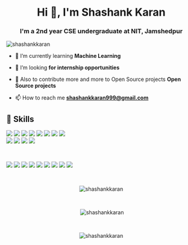 <h1 align="center">Hi 👋, I'm Shashank Karan</h1>
<h3 align="center">I'm a 2nd year CSE undergraduate at NIT, Jamshedpur</h3>

<p align="left"> <img src="https://komarev.com/ghpvc/?username=shashankkaran&label=Profile%20views&color=0e75b6&style=flat" alt="shashankkaran" /> </p>



- 🌱 I’m currently learning **Machine Learning**

- 👯 I’m looking **for internship opportunities**

- 🤝 Also to contribute more and more to Open Source projects **Open Source projects**

- 📫 How to reach me **shashankkaran999@gmail.com**


## 💼 Skills

![](https://img.shields.io/badge/Code-React-informational?style=flat&logo=react&logoColor=white&color=4AB197)
![](https://img.shields.io/badge/Code-Redux-informational?style=flat&logo=Redux&logoColor=white&color=4AB197)
![](https://img.shields.io/badge/Code-JavaScript-informational?style=flat&logo=JavaScript&logoColor=white&color=4AB197)
![](https://img.shields.io/badge/Code-TypeScript-informational?style=flat&logo=TypeScript&logoColor=white&color=4AB197)
![](https://img.shields.io/badge/Code-C++-informational?style=flat&logo=C++&logoColor=white&color=4AB197)
![](https://img.shields.io/badge/Code-ML-informational?style=flat&logo=machine-learning&logoColor=white&color=4AB197)
![](https://img.shields.io/badge/Code-MongoDB-informational?style=flat&logo=MongoDB&logoColor=white&color=4AB197)
![](https://img.shields.io/badge/Code-MySQL-informational?style=flat&logo=MySQL&logoColor=white&color=4AB197)
<br/>
![](https://img.shields.io/badge/Style-CSS-informational?style=flat&logo=css3&logoColor=white&color=4AB197)
![](https://img.shields.io/badge/Style-Tailwind-informational?style=flat&logo=Tailwind-CSS&logoColor=white&color=4AB197)
![](https://img.shields.io/badge/Style-Sass-informational?style=flat&logo=Sass&logoColor=white&color=4AB197)
![](https://img.shields.io/badge/Style-Stylus-informational?style=flat&logo=Stylus&logoColor=white&color=4AB197)

<br>

![](https://img.shields.io/badge/Tools-Docker-informational?style=flat&logo=docker&logoColor=white&color=4AB197)
![](https://img.shields.io/badge/Tools-NGINX-informational?style=flat&logo=nginx&logoColor=white&color=4AB197)
![](https://img.shields.io/badge/Tools-Netlify-informational?style=flat&logo=netlify&logoColor=white&color=4AB197)
![](https://img.shields.io/badge/Tools-NPM-informational?style=flat&logo=npm&logoColor=white&color=4AB197)
![](https://img.shields.io/badge/Tools-Postman-informational?style=flat&logo=Postman&logoColor=white&color=4AB197)
![](https://img.shields.io/badge/Tools-Photoshop-informational?style=flat&logo=Adobe-Photoshop&logoColor=white&color=4AB197)
![](https://img.shields.io/badge/Tools-Illustrator-informational?style=flat&logo=Adobe-Illustrator&logoColor=white&color=4AB197)
![](https://img.shields.io/badge/Tools-GitHub-informational?style=flat&logo=GitHub&logoColor=white&color=4AB197)
![](https://img.shields.io/badge/Tools-GitLab-informational?style=flat&logo=GitLab&logoColor=white&color=4AB197)


<br>



<p align="center"><img  src="https://github-readme-stats.vercel.app/api/top-langs?username=shashankkaran&show_icons=true&locale=en&layout=compact" alt="shashankkaran" /></p>
<br/>
<p  align="center">&nbsp;<img src="https://github-readme-stats.vercel.app/api?username=shashankkaran&show_icons=true&locale=en" alt="shashankkaran" /></p>
<br/>
<p  align="center"><img src="https://github-readme-streak-stats.herokuapp.com/?user=shashankkaran&" alt="shashankkaran" /></p>
